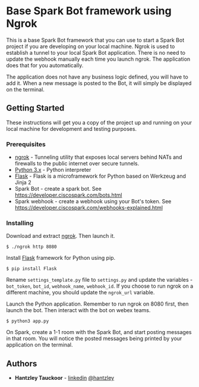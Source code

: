 # Base Spark Bot framework using Ngrok

This is a base Spark Bot framework that you can use to start a Spark Bot project if you are developing on your local machine. Ngrok is used to establish a tunnel to your local Spark Bot application. There is no need to update the webhook manually each time you launch ngrok. The application does that for you automatically.

The application does not have any business logic defined, you will have to add it. When a new message is posted to the Bot, it will simply be displayed on the terminal.


## Getting Started

These instructions will get you a copy of the project up and running on your local machine for development and testing purposes.


### Prerequisites
* [ngrok](http://ngrok.com) - Tunneling utility that exposes local servers behind NATs and firewalls to the public internet over secure tunnels.
* [Python 3.x](http://www.python.org) - Python interpreter
* [Flask](http://flask.pocoo.org/)  - Flask is a microframework for Python based on Werkzeug and Jinja 2
* Spark Bot - create a spark bot. See https://developer.ciscospark.com/bots.html
* Spark webhook - create a webhook using your Bot's token. See https://developer.ciscospark.com/webhooks-explained.html


### Installing

Download and extract [ngrok](http://ngrok.com/download). Then launch it.

```
$ ./ngrok http 8080
```

Install [Flask](http://flask.pocoo.org/) framework for Python using pip.

```
$ pip install Flask
```

Rename `settings_template.py` file to `settings.py` and update the variables - `bot_token`, `bot_id`, `webhook_name`, `webhook_id`. If you choose to run ngrok on a different machine, you should update the `ngrok_url` variable.

Launch the Python application. Remember to run ngrok on 8080 first, then launch the bot. Then interact with the bot on webex teams.
```
$ python3 app.py
```

On Spark, create a 1-1 room with the Spark Bot, and start posting messages in that room. You will notice the posted messages being printed by your application on the terminal.


## Authors

* **Hantzley Tauckoor** - [linkedin](http://linkedin.com/in/hantzley) [@hantzley](http://twitter.com/hantzley)

